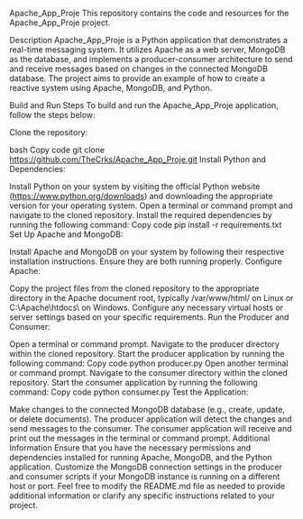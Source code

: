 Apache_App_Proje
This repository contains the code and resources for the Apache_App_Proje project.

Description
Apache_App_Proje is a Python application that demonstrates a real-time messaging system. It utilizes Apache as a web server, MongoDB as the database, and implements a producer-consumer architecture to send and receive messages based on changes in the connected MongoDB database. The project aims to provide an example of how to create a reactive system using Apache, MongoDB, and Python.

Build and Run Steps
To build and run the Apache_App_Proje application, follow the steps below:

Clone the repository:

bash
Copy code
git clone https://github.com/TheCrks/Apache_App_Proje.git
Install Python and Dependencies:

Install Python on your system by visiting the official Python website (https://www.python.org/downloads) and downloading the appropriate version for your operating system.
Open a terminal or command prompt and navigate to the cloned repository.
Install the required dependencies by running the following command:
Copy code
pip install -r requirements.txt
Set Up Apache and MongoDB:

Install Apache and MongoDB on your system by following their respective installation instructions. Ensure they are both running properly.
Configure Apache:

Copy the project files from the cloned repository to the appropriate directory in the Apache document root, typically /var/www/html/ on Linux or C:\Apache\htdocs\ on Windows.
Configure any necessary virtual hosts or server settings based on your specific requirements.
Run the Producer and Consumer:

Open a terminal or command prompt.
Navigate to the producer directory within the cloned repository.
Start the producer application by running the following command:
Copy code
python producer.py
Open another terminal or command prompt.
Navigate to the consumer directory within the cloned repository.
Start the consumer application by running the following command:
Copy code
python consumer.py
Test the Application:

Make changes to the connected MongoDB database (e.g., create, update, or delete documents).
The producer application will detect the changes and send messages to the consumer.
The consumer application will receive and print out the messages in the terminal or command prompt.
Additional Information
Ensure that you have the necessary permissions and dependencies installed for running Apache, MongoDB, and the Python application.
Customize the MongoDB connection settings in the producer and consumer scripts if your MongoDB instance is running on a different host or port.
Feel free to modify the README.md file as needed to provide additional information or clarify any specific instructions related to your project.
